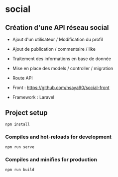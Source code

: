 # social

## Création d'une API réseau social 

- Ajout d'un utilisateur / Modification du profil
- Ajout de publication / commentaire / like
- Traitement des informations en base de donnée

- Mise en place des models / controller / migration
- Route API

- Front : https://github.com/nsaya90/social-front
- Framework : Laravel



## Project setup
```
npm install
```

### Compiles and hot-reloads for development
```
npm run serve
```

### Compiles and minifies for production
```
npm run build
```


